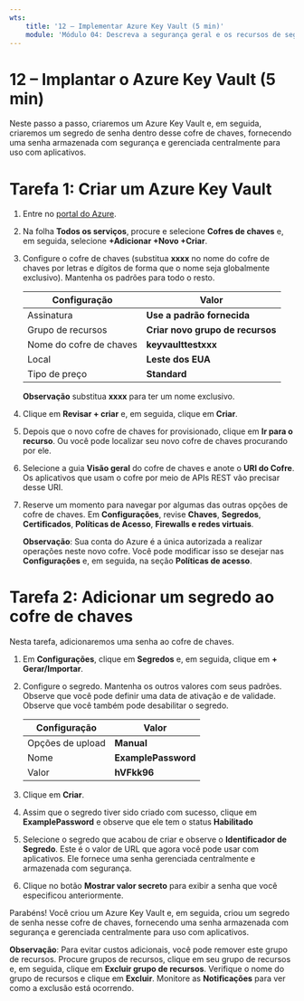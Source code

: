 ```yaml
---
wts:
    title: '12 – Implementar Azure Key Vault (5 min)'
    module: 'Módulo 04: Descreva a segurança geral e os recursos de segurança da rede'
---
```

# 12 – Implantar o Azure Key Vault (5 min)

Neste passo a passo, criaremos um Azure Key Vault e, em seguida, criaremos um segredo de senha dentro desse cofre de chaves, fornecendo uma senha armazenada com segurança e gerenciada centralmente para uso com aplicativos.

# Tarefa 1: Criar um Azure Key Vault 

1. Entre no [portal do Azure](https://portal.azure.com).

2. Na folha **Todos os serviços**, procure e selecione **Cofres de chaves** e, em seguida, selecione **+Adicionar +Novo +Criar**.

3. Configure o cofre de chaves (substitua **xxxx** no nome do cofre de chaves por letras e dígitos de forma que o nome seja globalmente exclusivo). Mantenha os padrões para todo o resto.

    | Configuração | Valor | 
    | --- | --- |
    | Assinatura | **Use a padrão fornecida** |
    | Grupo de recursos | **Criar novo grupo de recursos** |
    | Nome do cofre de chaves | **keyvaulttestxxx** |
    | Local | **Leste dos EUA** |
    | Tipo de preço | **Standard** |
    
    **Observação** substitua **xxxx** para ter um nome exclusivo.
4. Clique em **Revisar + criar** e, em seguida, clique em **Criar**. 

5. Depois que o novo cofre de chaves for provisionado, clique em **Ir para o recurso**. Ou você pode localizar seu novo cofre de chaves procurando por ele. 

6. Selecione a guia **Visão geral** do cofre de chaves e anote o **URI do Cofre**. Os aplicativos que usam o cofre por meio de APIs REST vão precisar desse URI.

7. Reserve um momento para navegar por algumas das outras opções de cofre de chaves. Em **Configurações**, revise **Chaves**, **Segredos**, **Certificados**, **Políticas de Acesso**, **Firewalls e redes virtuais**.

    **Observação**: Sua conta do Azure é a única autorizada a realizar operações neste novo cofre. Você pode modificar isso se desejar nas **Configurações** e, em seguida, na seção **Políticas de acesso**.

# Tarefa 2: Adicionar um segredo ao cofre de chaves
        
Nesta tarefa, adicionaremos uma senha ao cofre de chaves. 

1. Em **Configurações**, clique em **Segredos** e, em seguida, clique em **+ Gerar/Importar**.

2. Configure o segredo. Mantenha os outros valores com seus padrões. Observe que você pode definir uma data de ativação e de validade. Observe que você também pode desabilitar o segredo.

    | Configuração | Valor | 
    | --- | --- |
    | Opções de upload | **Manual** |
    | Nome | **ExamplePassword** |
    | Valor | **hVFkk96** |

3. Clique em **Criar**.

4. Assim que o segredo tiver sido criado com sucesso, clique em **ExamplePassword** e observe que ele tem o status **Habilitado**

5. Selecione o segredo que acabou de criar e observe o **Identificador de Segredo**. Este é o valor de URL que agora você pode usar com aplicativos. Ele fornece uma senha gerenciada centralmente e armazenada com segurança. 

6. Clique no botão **Mostrar valor secreto** para exibir a senha que você especificou anteriormente.


Parabéns! Você criou um Azure Key Vault e, em seguida, criou um segredo de senha nesse cofre de chaves, fornecendo uma senha armazenada com segurança e gerenciada centralmente para uso com aplicativos.

**Observação**: Para evitar custos adicionais, você pode remover este grupo de recursos. Procure grupos de recursos, clique em seu grupo de recursos e, em seguida, clique em **Excluir grupo de recursos**. Verifique o nome do grupo de recursos e clique em **Excluir**. Monitore as **Notificações** para ver como a exclusão está ocorrendo.
